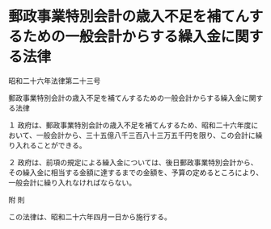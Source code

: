 # 郵政事業特別会計の歳入不足を補てんするための一般会計からする繰入金に関する法律

昭和二十六年法律第二十三号

郵政事業特別会計の歳入不足を補てんするための一般会計からする繰入金に関する法律

１ 政府は、郵政事業特別会計の歳入不足を補てんするため、昭和二十六年度において、一般会計から、三十五億八千三百八十三万五千円を限り、この会計に繰り入れることができる。

２ 政府は、前項の規定による繰入金については、後日郵政事業特別会計から、その繰入金に相当する金額に達するまでの金額を、予算の定めるところにより、一般会計に繰り入れなければならない。

附 則

この法律は、昭和二十六年四月一日から施行する。
